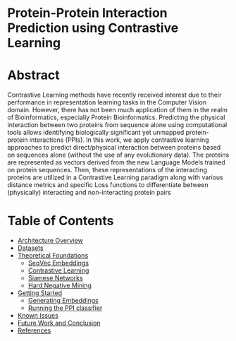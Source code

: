 <h1><b>Protein-Protein Interaction Prediction using Contrastive Learning</b></h1>

# Abstract

Contrastive Learning methods have recently received interest due to their performance
in representation learning tasks in the Computer Vision domain. However, there
has not been much application of them in the realm of Bioinformatics, especially
Protein Bioinformatics. Predicting the physical interaction between two proteins from
sequence alone using computational tools allows identifying biologically significant
yet unmapped protein-protein interactions (PPIs). In this work, we apply contrastive
learning approaches to predict direct/physical interaction between proteins based
on sequences alone (without the use of any evolutionary data). The proteins are
represented as vectors derived from the new Language Models trained on protein
sequences. Then, these representations of the interacting proteins are utilized in a
Contrastive Learning paradigm along with various distance metrics and specific Loss
functions to differentiate between (physically) interacting and non-interacting protein
pairs
# Table of Contents
* [Architecture Overview](#Architecture_Overview)
* [Datasets](#datasets)
* [Theoretical Foundations](#theory)
    * [SeqVec Embeddings](#seqvec)
    * [Contrastive Learning](#contrastive)
    * [Siamese Networks](#siamese)
    * [Hard Negative Mining](#negative)
* [Getting Started](#gettingstarted)
    * [Generating Embeddings](#embeddings)
    * [Running the PPI classifier](#ppi)
* [Known Issues](#issues)
* [Future Work and Conclusion](#conclusion)
* [References](#references)

